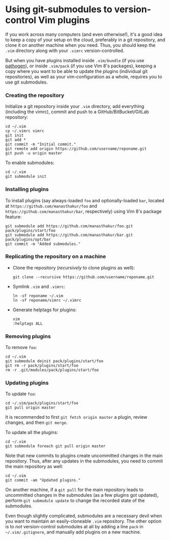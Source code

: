 # Using git-submodules to version-control Vim plugins
If you work across many computers (and even otherwise!), it's a good idea to keep a copy of your setup on the cloud, preferably in a git repository, and clone it on another machine when you need.
Thus, you should keep the `.vim` directory along with your `.vimrc` version-controlled.

But when you have plugins installed inside `.vim/bundle` (if you use [pathogen](https://github.com/tpope/vim-pathogen)), or inside `.vim/pack` (if you use Vim 8's packages), keeping a copy where you want to be able to update the plugins (individual git repositories), as well as your vim-configuration as a whole, requires you to use git submodules.

### Creating the repository
Initialize a git repository inside your `.vim` directory, add everything (including the vimrc), commit and push to a GitHub/BitBucket/GitLab repository:
```
cd ~/.vim
cp ~/.vimrc vimrc
git init
git add *
git commit -m "Initial commit."
git remote add origin https://github.com/username/reponame.git
git push -u origin master
```

To enable submodules:
```
cd ~/.vim
git submodule init
```

### Installing plugins
To install plugins (say always-loaded `foo` and optionally-loaded `bar`, located at `https://github.com/manasthakur/foo` and `https://github.com/manasthakur/bar`, respectively) using Vim 8's package feature:
```
git submodule add https://github.com/manasthakur/foo.git pack/plugins/start/foo
git submodule add https://github.com/manasthakur/bar.git pack/plugins/opt/bar
git commit -m "Added submodules."
```

### Replicating the repository on a machine
- Clone the repository (_recursively_ to clone plugins as well):

    ```
    git clone --recursive https://github.com/username/reponame.git
    ```
    
- Symlink `.vim` and `.vimrc`:

    ```
    ln -sf reponame ~/.vim
    ln -sf reponame/vimrc ~/.vimrc
    ```
    
- Generate helptags for plugins:
    ```
    vim
    :helptags ALL
    ```
    
### Removing plugins
To remove `foo`:
```
cd ~/.vim
git submodule deinit pack/plugins/start/foo
git rm -r pack/plugins/start/foo
rm -r .git/modules/pack/plugins/start/foo
```

### Updating plugins
To update `foo`:
```
cd ~/.vim/pack/plugins/start/foo
git pull origin master
```
It is recommended to first `git fetch origin master` a plugin, review changes, and then `git merge`.

To update all the plugins:
```
cd ~/.vim
git submodule foreach git pull origin master
```

Note that new commits to plugins create uncommitted changes in the main repository.
Thus, after any updates in the submodules, you need to commit the main repository as well:
```
cd ~/.vim
git commit -am "Updated plugins."
```

On another machine, if a `git pull` for the main repository leads to uncommitted changes in the submodules (as a few plugins got updated), perform `git submodule update` to change the recorded state of the submodules.

Even though slightly complicated, submodules are a necessary devil when you want to maintain an easily-cloneable `.vim` repository.
The other option is to _not_ version-control submodules at all by adding a line `pack` in `~/.vim/.gitignore`, and manually add plugins on a new machine.

